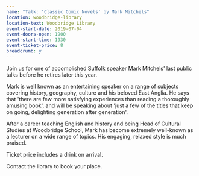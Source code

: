 ```yaml
---
name: "Talk: 'Classic Comic Novels' by Mark Mitchels"
location: woodbridge-library
location-text: Woodbridge Library
event-start-date: 2019-07-04
event-doors-open: 1900
event-start-time: 1930
event-ticket-price: 8
breadcrumb: y
---
```


Join us for one of accomplished Suffolk speaker Mark Mitchels' last public talks before he retires later this year.

Mark is well known as an entertaining speaker on a range of subjects covering history, geography, culture and his beloved East Anglia. He says that 'there are few more satisfying experiences than reading a thoroughly amusing book', and will be speaking about 'just a few of the titles that keep on going, delighting generation after generation'.

After a career teaching English and history and being Head of Cultural Studies at Woodbridge School, Mark has become extremely well-known as a lecturer on a wide range of topics. His engaging, relaxed style is much praised.

Ticket price includes a drink on arrival.

Contact the library to book your place.
